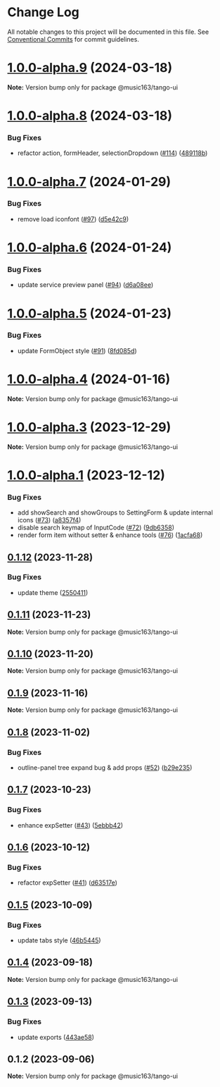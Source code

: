 # Change Log

All notable changes to this project will be documented in this file.
See [Conventional Commits](https://conventionalcommits.org) for commit guidelines.

# [1.0.0-alpha.9](https://github.com/netease/tango/compare/@music163/tango-ui@1.0.0-alpha.8...@music163/tango-ui@1.0.0-alpha.9) (2024-03-18)

**Note:** Version bump only for package @music163/tango-ui

# [1.0.0-alpha.8](https://github.com/netease/tango/compare/@music163/tango-ui@1.0.0-alpha.7...@music163/tango-ui@1.0.0-alpha.8) (2024-03-18)

### Bug Fixes

- refactor action, formHeader, selectionDropdown ([#114](https://github.com/netease/tango/issues/114)) ([489118b](https://github.com/netease/tango/commit/489118b88aedc6672e2387f795253f94bcdf6f9b))

# [1.0.0-alpha.7](https://github.com/netease/tango/compare/@music163/tango-ui@1.0.0-alpha.6...@music163/tango-ui@1.0.0-alpha.7) (2024-01-29)

### Bug Fixes

- remove load iconfont ([#97](https://github.com/netease/tango/issues/97)) ([d5e42c9](https://github.com/netease/tango/commit/d5e42c93bb79362dd5f15d5cd2147952dee681bf))

# [1.0.0-alpha.6](https://github.com/netease/tango/compare/@music163/tango-ui@1.0.0-alpha.5...@music163/tango-ui@1.0.0-alpha.6) (2024-01-24)

### Bug Fixes

- update service preview panel ([#94](https://github.com/netease/tango/issues/94)) ([d6a08ee](https://github.com/netease/tango/commit/d6a08eecd2521e9699bee1ff3ffebb651a2a620d))

# [1.0.0-alpha.5](https://github.com/netease/tango/compare/@music163/tango-ui@1.0.0-alpha.4...@music163/tango-ui@1.0.0-alpha.5) (2024-01-23)

### Bug Fixes

- update FormObject style ([#91](https://github.com/netease/tango/issues/91)) ([8fd085d](https://github.com/netease/tango/commit/8fd085d4fd41e588a5d3657add736a1e56088e4a))

# [1.0.0-alpha.4](https://github.com/netease/tango/compare/@music163/tango-ui@1.0.0-alpha.3...@music163/tango-ui@1.0.0-alpha.4) (2024-01-16)

**Note:** Version bump only for package @music163/tango-ui

# [1.0.0-alpha.3](https://github.com/netease/tango/compare/@music163/tango-ui@1.0.0-alpha.2...@music163/tango-ui@1.0.0-alpha.3) (2023-12-29)

**Note:** Version bump only for package @music163/tango-ui

# [1.0.0-alpha.1](https://github.com/netease/tango/compare/@music163/tango-ui@0.1.12...@music163/tango-ui@1.0.0-alpha.1) (2023-12-12)

### Bug Fixes

- add showSearch and showGroups to SettingForm & update internal icons ([#73](https://github.com/netease/tango/issues/73)) ([a8357f4](https://github.com/netease/tango/commit/a8357f45b8b0c1f2b91a856918f6bdecdc65aa73))
- disable search keymap of InputCode ([#72](https://github.com/netease/tango/issues/72)) ([9db6358](https://github.com/netease/tango/commit/9db635858876ee0b9612e4b2ccd996280fc35d3b))
- render form item without setter & enhance tools ([#76](https://github.com/netease/tango/issues/76)) ([1acfa68](https://github.com/netease/tango/commit/1acfa6864b1faad1a441facc426d8d94b6b090b5))

## [0.1.12](https://github.com/netease/tango/compare/@music163/tango-ui@0.1.11...@music163/tango-ui@0.1.12) (2023-11-28)

### Bug Fixes

- update theme ([2550411](https://github.com/netease/tango/commit/2550411c1c93037931d44aa9f7822ffe8caa900b))

## [0.1.11](https://github.com/netease/tango/compare/@music163/tango-ui@0.1.10...@music163/tango-ui@0.1.11) (2023-11-23)

**Note:** Version bump only for package @music163/tango-ui

## [0.1.10](https://github.com/netease/tango/compare/@music163/tango-ui@0.1.9...@music163/tango-ui@0.1.10) (2023-11-20)

**Note:** Version bump only for package @music163/tango-ui

## [0.1.9](https://github.com/netease/tango/compare/@music163/tango-ui@0.1.8...@music163/tango-ui@0.1.9) (2023-11-16)

**Note:** Version bump only for package @music163/tango-ui

## [0.1.8](https://github.com/netease/tango/compare/@music163/tango-ui@0.1.7...@music163/tango-ui@0.1.8) (2023-11-02)

### Bug Fixes

- outline-panel tree expand bug & add props ([#52](https://github.com/netease/tango/issues/52)) ([b29e235](https://github.com/netease/tango/commit/b29e23599befbd60845053544648b10976a65824))

## [0.1.7](https://github.com/netease/tango/compare/@music163/tango-ui@0.1.6...@music163/tango-ui@0.1.7) (2023-10-23)

### Bug Fixes

- enhance expSetter ([#43](https://github.com/netease/tango/issues/43)) ([5ebbb42](https://github.com/netease/tango/commit/5ebbb428fb3fb786d330ab01959028443338d315))

## [0.1.6](https://github.com/netease/tango/compare/@music163/tango-ui@0.1.5...@music163/tango-ui@0.1.6) (2023-10-12)

### Bug Fixes

- refactor expSetter ([#41](https://github.com/netease/tango/issues/41)) ([d63517e](https://github.com/netease/tango/commit/d63517ecb936e4227e70c33e610664316625f4f4))

## [0.1.5](https://github.com/netease/tango/compare/@music163/tango-ui@0.1.4...@music163/tango-ui@0.1.5) (2023-10-09)

### Bug Fixes

- update tabs style ([46b5445](https://github.com/netease/tango/commit/46b54459ceb23f9df52b9eb40dc935bc872ba1b4))

## [0.1.4](https://github.com/netease/tango/compare/@music163/tango-ui@0.1.3...@music163/tango-ui@0.1.4) (2023-09-18)

**Note:** Version bump only for package @music163/tango-ui

## [0.1.3](https://github.com/netease/tango/compare/@music163/tango-ui@0.1.2...@music163/tango-ui@0.1.3) (2023-09-13)

### Bug Fixes

- update exports ([443ae58](https://github.com/netease/tango/commit/443ae589f67255f3815b587fd8f928c2b8742e9a))

## 0.1.2 (2023-09-06)

**Note:** Version bump only for package @music163/tango-ui
